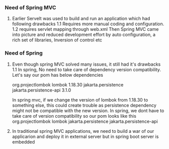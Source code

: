 ### Need of Spring MVC
1. Earlier Servelt was used to build and run an application which had following drawbacks
     1.1 Requires more manual coding and configuration.
     1.2 requires servlet mapping through web.xml
Then Spring MVC came into picture and reduced development effort by auto configuration, a rich set of libraries, Inversion of control etc

### Need of Spring 
1. Even though spring MVC solved many issues, it still had it's drawbacks
  1.1 In spring, No need to take care of dependency version compatibility. Let's say our pom has below dependencies

      <dependency>
            <groupId>org.projectlombok</groupId>
            <artifactId>lombok</artifactId>
            <version>1.18.30</version>
        </dependency>
      <dependency>
            <groupId>jakarta.persistence</groupId>
            <artifactId>jakarta.persistence-api</artifactId>
            <version>3.1.0</version>
      </dependency>

   In spring mvc, if we change the version of lombok from 1.18.30 to something else, this could create trouble as persistence dependency might not be compatible with the new version.
   In spring, we dont have to take care of version compatibility so our pom looks like this
    <dependency>
            <groupId>org.projectlombok</groupId>
            <artifactId>lombok</artifactId>
        </dependency>
      <dependency>
            <groupId>jakarta.persistence</groupId>
            <artifactId>jakarta.persistence-api</artifactId>
      </dependency>

2. In traditional spring MVC applications, we need to build a war of our applicarion and deploy it in external server but in spring boot server is embedded

